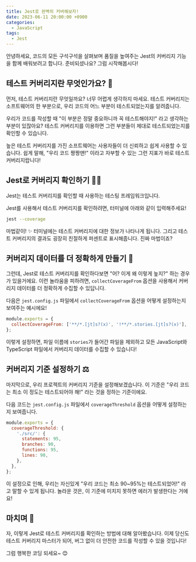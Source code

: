```yaml
---
title: Jest로 완벽히 커버해보자!
date: 2023-06-11 20:00:00 +0900
categories:
  - JavaScript
tags:
  - Jest
---
```


안녕하세요, 코드의 모든 구석구석을 살펴보며 품질을 높여주는 Jest의 커버리지 기능을 함께 배워보려고 합니다. 준비되셨나요? 그럼 시작해봅시다!

## 테스트 커버리지란 무엇인가요? 🧐

먼저, 테스트 커버리지란 무엇일까요? 너무 어렵게 생각하지 마세요. 테스트 커버리지는 소프트웨어의 한 부분으로, 우리 코드의 어느 부분이 테스트되었는지를 알려줍니다. 

우리가 코드를 작성할 때 "이 부분은 정말 중요하니까 꼭 테스트해야지!" 라고 생각하는 부분이 있잖아요? 테스트 커버리지를 이용하면 그런 부분들이 제대로 테스트되었는지를 확인할 수 있습니다.

높은 테스트 커버리지를 가진 소프트웨어는 사용자들이 더 신뢰하고 쉽게 사용할 수 있습니다. 쉽게 말해, "우리 코드 짱짱맨!" 이라고 자부할 수 있는 그런 지표가 바로 테스트 커버리지랍니다!

## Jest로 커버리지 확인하기 🕵️‍♂️

Jest는 테스트 커버리지를 확인할 때 사용하는 테스팅 프레임워크입니다. 

Jest를 사용해서 테스트 커버리지를 확인하려면, 터미널에 아래와 같이 입력해주세요!

```bash
jest --coverage
```

마법같이! ✨ 터미널에는 테스트 커버리지에 대한 정보가 나타나게 됩니다. 그리고 테스트 커버리지의 결과도 굉장히 친절하게 퍼센트로 표시해줍니다. 진짜 마법이죠?

## 커버리지 데이터를 더 정확하게 만들기 🎯

그런데, Jest로 테스트 커버리지를 확인하다보면 "어? 이게 왜 이렇게 높지?" 하는 경우가 있을거에요. 이런 놀라움을 피하려면, `collectCoverageFrom` 옵션을 사용해서 커버리지 데이터를 더 정확하게 수집할 수 있답니다.

다음은 `jest.config.js` 파일에서 `collectCoverageFrom` 옵션을 어떻게 설정하는지 보여주는 예시에요!

```javascript
module.exports = {
  collectCoverageFrom: ['**/*.[jt]s?(x)', '!**/*.stories.[jt]s?(x)'],
};
```

이렇게 설정하면, 파일 이름에 `stories`가 들어간 파일을 제외하고 모든 JavaScript와 TypeScript 파일에서 커버리지 데이터를 수집할 수 있습니다!

## 커버리지 기준 설정하기 ⚖️

마지막으로, 우리 프로젝트의 커버리지 기준을 설정해보겠습니다. 이 기준은 "우리 코드는 최소 이 정도는 테스트되어야 해!" 라는 것을 정하는 기준이에요.

다음 코드는 `jest.config.js` 파일에서 `coverageThreshold` 옵션을 어떻게 설정하는지 보여줍니다.

```javascript
module.exports = {
  coverageThreshold: {
    './src/': {
      statements: 95,
      branches: 90,
      functions: 95,
      lines: 90,
    },
  },
};
```

이 설정으로 인해, 우리는 자신있게 "우리 코드는 최소 90~95%는 테스트되었어!" 라고 말할 수 있게 됩니다. 놀라운 것은, 이 기준에 미치지 못하면 에러가 발생한다는 거에요!

## 마치며 🎉

자, 이렇게 Jest로 테스트 커버리지를 확인하는 방법에 대해 알아봤습니다. 이제 당신도 테스트 커버리지 마스터가 되어, 버그 없이 더 안전한 코드를 작성할 수 있을 것입니다! 

그럼 행복한 코딩 되세요~ 😊
